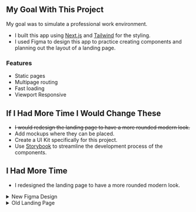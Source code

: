 ## My Goal With This Project

My goal was to simulate a professional work environment.

- I built this app using [Next.js](https://nextjs.org/docs) and [Tailwind](https://tailwindcss.com/docs/installation) for the styling.
- I used Figma to design this app to practice creating components and planning out the layout of a landing page.

### Features

- Static pages
- Multipage routing
- Fast loading
- Viewport Responsive

## If I Had More Time I Would Change These

- <strike>I would redesign the landing page to have a more rounded modern look.</strike>
- Add mockups where they can be placed.
- Create a UI Kit specifically for this project.
- Use [Storybook](https://storybook.js.org/) to streamline the development process of the components.

## I Had More Time

- I redesigned the landing page to have a more rounded modern look.

<details><summary>New Figma Design</summary><br/>
  
  ![RWD](https://github.com/user-attachments/assets/3f9e6ff7-b46c-4208-86a2-1b949e1560ea)

</details>
<details><summary>Old Landing Page</summary><br/>
  
  ![352994835-e57a7bbd-5a0b-4a58-9e65-999657cff35b (1)](https://github.com/user-attachments/assets/c62117bd-1af3-4df4-9ae2-259d30104e01)
  
</details>

<!--
## Pages

### Home Page

![image](https://github.com/user-attachments/assets/e57a7bbd-5a0b-4a58-9e65-999657cff35b)
![image](https://github.com/user-attachments/assets/6ae8a5c9-5119-4b5b-ae13-bd096a39c529)


### About Page 

![image](https://github.com/user-attachments/assets/08d2caec-7c9a-4ebe-b661-e3927f597911)
![image](https://github.com/user-attachments/assets/9563ca3e-527c-4ddf-8f7a-de895dc36435)


### Testimonials Page 

![image](https://github.com/user-attachments/assets/f4429fa3-b79a-48f1-b8d1-8d4d5e6f13ea)
![image](https://github.com/user-attachments/assets/0796817b-2c7b-43e3-9d87-6598c9c5da47)


### Pricing Page 

![image](https://github.com/user-attachments/assets/64f94f05-b41c-4a28-8592-5a958d5fbc99)
![image](https://github.com/user-attachments/assets/ed7add38-4917-4ef5-bc1f-178e2ba2a701)


### Contact Page 

![image](https://github.com/user-attachments/assets/0e48fbb6-721f-47d8-bee8-f47890a0aa09)
![image](https://github.com/user-attachments/assets/f0506cca-70ff-42f0-b0d0-ba10b9748dd4)

-->
